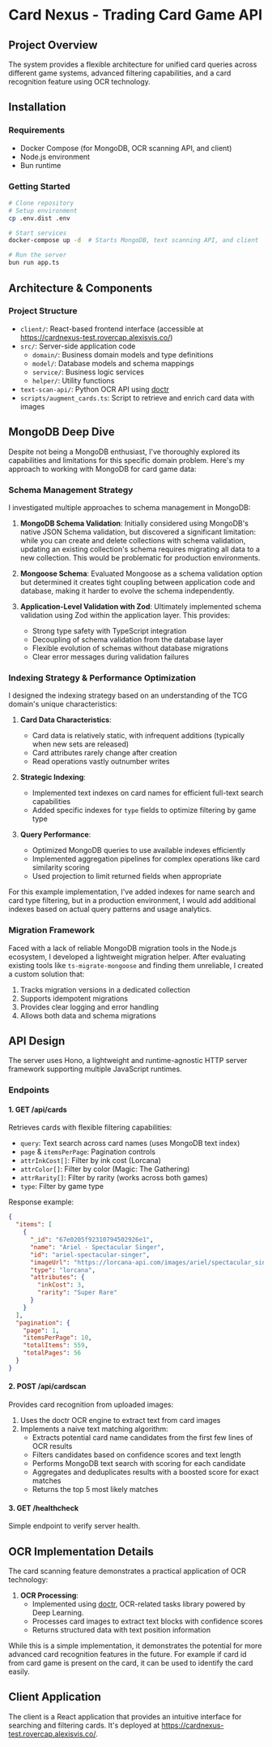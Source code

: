 # Card Nexus - Trading Card Game API

## Project Overview

The system provides a flexible architecture for unified card queries across different game systems, advanced filtering capabilities, and a card recognition feature using OCR technology.

## Installation

### Requirements
- Docker Compose (for MongoDB, OCR scanning API, and client)
- Node.js environment
- Bun runtime

### Getting Started
```bash
# Clone repository
# Setup environment
cp .env.dist .env

# Start services
docker-compose up -d  # Starts MongoDB, text scanning API, and client

# Run the server
bun run app.ts
```

## Architecture & Components

### Project Structure
- `client/`: React-based frontend interface (accessible at https://cardnexus-test.rovercap.alexisvis.co/)
- `src/`: Server-side application code
    - `domain/`: Business domain models and type definitions
    - `model/`: Database models and schema mappings
    - `service/`: Business logic services
    - `helper/`: Utility functions
- `text-scan-api/`: Python OCR API using [doctr](https://github.com/mindee/doctr)
- `scripts/augment_cards.ts`: Script to retrieve and enrich card data with images

## MongoDB Deep Dive

Despite not being a MongoDB enthusiast, I've thoroughly explored its capabilities and limitations for this specific domain problem. Here's my approach to working with MongoDB for card game data:

### Schema Management Strategy

I investigated multiple approaches to schema management in MongoDB:

1. **MongoDB Schema Validation**: Initially considered using MongoDB's native JSON Schema validation, but discovered a significant limitation: while you can create and delete collections with schema validation, updating an existing collection's schema requires migrating all data to a new collection. This would be problematic for production environments.

2. **Mongoose Schema**: Evaluated Mongoose as a schema validation option but determined it creates tight coupling between application code and database, making it harder to evolve the schema independently.

3. **Application-Level Validation with Zod**: Ultimately implemented schema validation using Zod within the application layer. This provides:
    - Strong type safety with TypeScript integration
    - Decoupling of schema validation from the database layer
    - Flexible evolution of schemas without database migrations
    - Clear error messages during validation failures

### Indexing Strategy & Performance Optimization

I designed the indexing strategy based on an understanding of the TCG domain's unique characteristics:

1. **Card Data Characteristics**:
    - Card data is relatively static, with infrequent additions (typically when new sets are released)
    - Card attributes rarely change after creation
    - Read operations vastly outnumber writes

2. **Strategic Indexing**:
    - Implemented text indexes on card names for efficient full-text search capabilities
    - Added specific indexes for `type` fields to optimize filtering by game type

3. **Query Performance**:
    - Optimized MongoDB queries to use available indexes efficiently
    - Implemented aggregation pipelines for complex operations like card similarity scoring
    - Used projection to limit returned fields when appropriate

For this example implementation, I've added indexes for name search and card type filtering, but in a production environment, I would add additional indexes based on actual query patterns and usage analytics.

### Migration Framework

Faced with a lack of reliable MongoDB migration tools in the Node.js ecosystem, I developed a lightweight migration helper. After evaluating existing tools like `ts-migrate-mongoose` and finding them unreliable, I created a custom solution that:

1. Tracks migration versions in a dedicated collection
2. Supports idempotent migrations
3. Provides clear logging and error handling
4. Allows both data and schema migrations

## API Design

The server uses Hono, a lightweight and runtime-agnostic HTTP server framework supporting multiple JavaScript runtimes.

### Endpoints

#### 1. GET /api/cards
Retrieves cards with flexible filtering capabilities:

- `query`: Text search across card names (uses MongoDB text index)
- `page` & `itemsPerPage`: Pagination controls
- `attrInkCost[]`: Filter by ink cost (Lorcana)
- `attrColor[]`: Filter by color (Magic: The Gathering)
- `attrRarity[]`: Filter by rarity (works across both games)
- `type`: Filter by game type

Response example:
```json
{
  "items": [
    {
      "_id": "67e0205f92310794502926e1",
      "name": "Ariel - Spectacular Singer",
      "id": "ariel-spectacular-singer",
      "imageUrl": "https://lorcana-api.com/images/ariel/spectacular_singer/ariel-spectacular_singer-large.png",
      "type": "lorcana",
      "attributes": {
        "inkCost": 3,
        "rarity": "Super Rare"
      }
    }
  ],
  "pagination": {
    "page": 1,
    "itemsPerPage": 10,
    "totalItems": 559,
    "totalPages": 56
  }
}
```

#### 2. POST /api/cardscan
Provides card recognition from uploaded images:

1. Uses the doctr OCR engine to extract text from card images
2. Implements a naive text matching algorithm:
    - Extracts potential card name candidates from the first few lines of OCR results
    - Filters candidates based on confidence scores and text length
    - Performs MongoDB text search with scoring for each candidate
    - Aggregates and deduplicates results with a boosted score for exact matches
    - Returns the top 5 most likely matches

#### 3. GET /healthcheck
Simple endpoint to verify server health.

## OCR Implementation Details

The card scanning feature demonstrates a practical application of OCR technology:

1. **OCR Processing**:
    - Implemented using [doctr](https://github.com/mindee/doctr), OCR-related tasks library powered by Deep Learning.
    - Processes card images to extract text blocks with confidence scores
    - Returns structured data with text position information

While this is a simple implementation, it demonstrates the potential for more advanced card recognition features in the future.
For example if card id from card game is present on the card, it can be used to identify the card easily.

## Client Application

The client is a React application that provides an intuitive interface for searching and filtering cards. It's deployed at https://cardnexus-test.rovercap.alexisvis.co/.
